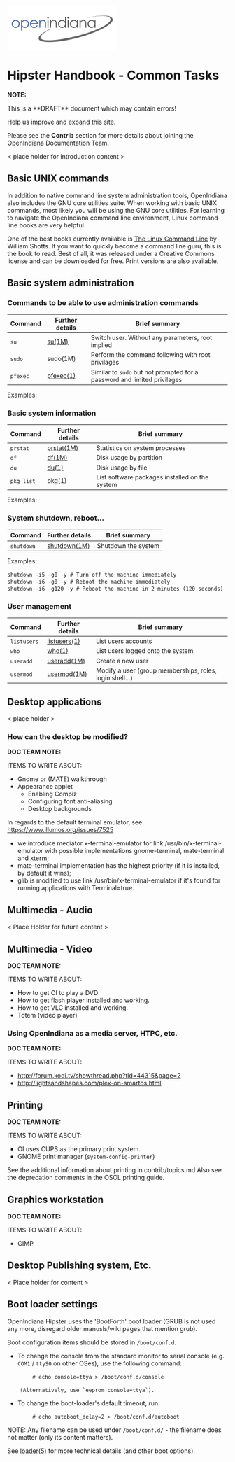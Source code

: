<!--

The contents of this Documentation are subject to the Public Documentation License Version 1.01
 (the "License"); you may only use this Documentation if you comply with the terms of this License.
A copy of the License is available at http://illumos.org/license/PDL.


The Original Documentation is _________________.

The Initial Writer of the Original Documentation is ___________ Copyright (C)_________[Insert year(s)].
All Rights Reserved. (Initial Writer contact(s):________________[Insert hyperlink/alias]).

Contributor(s): ______________________________________.

Portions created by ______ are Copyright (C)_________[Insert year(s)].
All Rights Reserved. (Contributor contact(s):________________[Insert hyperlink/alias]).

-->

<img src = "../../Openindiana.png">

# Hipster Handbook - Common Tasks

<i class="fa fa-info-circle fa-lg" aria-hidden="true"></i> **NOTE:**
<div class="well">
This is a **DRAFT** document which may contain errors!

Help us improve and expand this site.

Please see the **Contrib** section for more details about joining the OpenIndiana Documentation Team.

</div>

< place holder for introduction content >


## Basic UNIX commands

In addition to native command line system administration tools, OpenIndiana also includes the GNU core utilities suite.
When working with basic UNIX commands, most likely you will be using the GNU core utilities.
For learning to navigate the OpenIndiana command line environment, Linux command line books are very helpful.

One of the best books currently available is [The Linux Command Line](http://linuxcommand.org/tlcl.php) by William Shotts.
If you want to quickly become a command line guru, this is the book to read.
Best of all, it was released under a Creative Commons license and can be downloaded for free.
Print versions are also available.


## Basic system administration

### Commands to be able to use administration commands

| Command | Further details | Brief summary
| --- | --- | ---
| `su` | [su(1M)](https://illumos.org/man/1M/su) | Switch user. Without any parameters, root implied
| `sudo` | sudo(1M) | Perform the command following with root privilages
| `pfexec` | [pfexec(1)](https://illumos.org/man/1/pfexec) | Similar to `sudo` but not prompted for a password and limited privilages

Examples:

### Basic system information

| Command | Further details | Brief summary
| --- | --- | ---
| `prstat` | [prstat(1M)](https://illumos.org/man/1M/prstat) | Statistics on system processes
| `df` | [df(1M)](https://illumos.org/man/1m/df) | Disk usage by partition
| `du` | [du(1)](https://illumos.org/man/1/du) | Disk usage by file
| `pkg list` | pkg(1) | List software packages installed on the system

Examples:

### System shutdown, reboot…

| Command | Further details | Brief summary
| --- | --- | ---
| `shutdown` | [shutdown(1M)](https://illumos.org/man/1M/shutdown) | Shutdown the system

Examples:

```
shutdown -i5 -g0 -y # Turn off the machine immediately
shutdown -i6 -g0 -y # Reboot the machine immediately
shutdown -i6 -g120 -y # Reboot the machine in 2 minutes (120 seconds)
```

### User management

| Command | Further details | Brief summary
| --- | --- | ---
| `listusers` | [listusers(1)](https://illumos.org/man/1/listusers) | List users accounts
| `who` | [who(1)](https://illumos.org/man/1/who) | List users logged onto the system
| `useradd` | [useradd(1M)](https://illumos.org/man/1M/useradd) | Create a new user
| `usermod` | [usermod(1M)](https://illumos.org/man/1M/usermod) | Modify a user (group memberships, roles, login shell…)


## Desktop applications

< place holder >


### How can the desktop be modified?

<i class="fa fa-info-circle fa-lg" aria-hidden="true"></i> **DOC TEAM NOTE:**
<div class="well">
ITEMS TO WRITE ABOUT:

* Gnome or (MATE) walkthrough
* Appearance applet
    * Enabling Compiz
    * Configuring font anti-aliasing
    * Desktop backgrounds

In regards to the default terminal emulator, see: <https://www.illumos.org/issues/7525>

* we introduce mediator x-terminal-emulator for link /usr/bin/x-terminal-emulator with possible implementations gnome-terminal, mate-terminal and xterm;
* mate-terminal implementation has the highest priority (if it is installed, by default it wins);
* glib is modified to use link /usr/bin/x-terminal-emulator if it's found for running applications with Terminal=true.
</div>


## Multimedia - Audio

< Place Holder for future content >


## Multimedia - Video

<i class="fa fa-info-circle fa-lg" aria-hidden="true"></i> **DOC TEAM NOTE:**
<div class="well">
ITEMS TO WRITE ABOUT:

* How to get OI to play a DVD
* How to get flash player installed and working.
* How to get VLC installed and working.
* Totem (video player)

</div>


### Using OpenIndiana as a media server, HTPC, etc.

<i class="fa fa-info-circle fa-lg" aria-hidden="true"></i> **DOC TEAM NOTE:**
<div class="well">
ITEMS TO WRITE ABOUT:

* <http://forum.kodi.tv/showthread.php?tid=44315&page=2>
* <http://lightsandshapes.com/plex-on-smartos.html>

</div>


## Printing

<i class="fa fa-info-circle fa-lg" aria-hidden="true"></i> **DOC TEAM NOTE:**
<div class="well">
ITEMS TO WRITE ABOUT:

* OI uses CUPS as the primary print system.
* GNOME print manager (`system-config-printer`)

See the additional information about printing in contrib/topics.md
Also see the deprecation comments in the OSOL printing guide.

</div>


## Graphics workstation

<i class="fa fa-info-circle fa-lg" aria-hidden="true"></i> **DOC TEAM NOTE:**
<div class="well">
ITEMS TO WRITE ABOUT:

* GIMP

</div>


## Desktop Publishing system, Etc.

< Place holder for content >

## Boot loader settings

OpenIndiana Hipster uses the 'BootForth' boot loader (GRUB is not used any
more, disregard older manusls/wiki pages that mention grub).

Boot configuration items should be stored in `/boot/conf.d`.

* To change the console from the standard monitor to serial console
    (e.g. `COM1` / `ttyS0` on other OSes), use the following command:

```
        # echo console=ttya > /boot/conf.d/console
```

```
    (Alternatively, use `eeprom console=ttya`).
```

* To change the boot-loader's default timeout, run:

```
        # echo autoboot_delay=2 > /boot/conf.d/autoboot
```


NOTE:
Any filename can be used under `/boot/conf.d/` - the filename does not
matter (only its content matters).

See [loader(5)](https://illumos.org/man/5/loader)
for more technical details (and other boot options).
